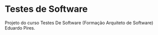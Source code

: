 # Testes de Software
Projeto do curso Testes De Software (Formação Arquiteto de Software) Eduardo Pires.

